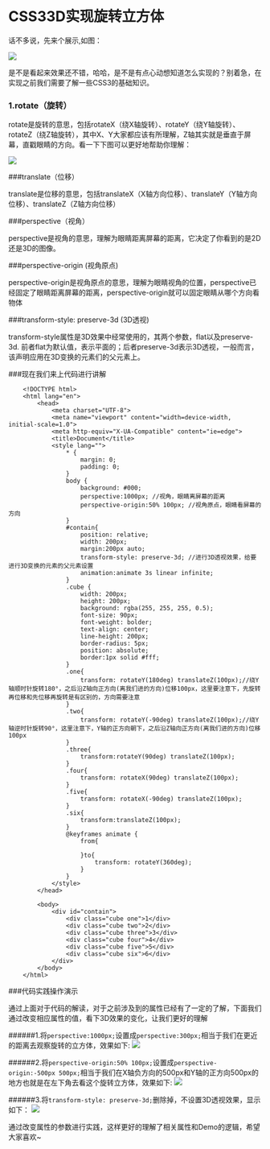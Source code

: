 # CSS33D实现旋转立方体

话不多说，先来个展示,如图：

![](/CSS33D/img/rotate-cube/rotate-cube.gif)

是不是看起来效果还不错，哈哈，是不是有点心动想知道怎么实现的？别着急，在实现之前我们需要了解一些CSS3的基础知识。

### 1.rotate（旋转）

rotate是旋转的意思，包括rotateX（绕X轴旋转）、rotateY（绕Y轴旋转）、rotateZ（绕Z轴旋转），其中X、Y大家都应该有所理解，Z轴其实就是垂直于屏幕，直戳眼睛的方向。看一下下图可以更好地帮助你理解：

![](/CSS33D/img/rotate-cube/coordinate1.png)

###translate（位移）

translate是位移的意思，包括translateX（X轴方向位移）、translateY（Y轴方向位移）、translateZ（Z轴方向位移）

###perspective（视角）

perspective是视角的意思，理解为眼睛距离屏幕的距离，它决定了你看到的是2D还是3D的图像。

###perspective-origin (视角原点)

perspective-origin是视角原点的意思，理解为眼睛视角的位置，perspective已经固定了眼睛距离屏幕的距离，perspective-origin就可以固定眼睛从哪个方向看物体

###transform-style: preserve-3d (3D透视)

transform-style属性是3D效果中经常使用的，其两个参数，flat以及preserve-3d. 前者flat为默认值，表示平面的；后者preserve-3d表示3D透视，一般而言，该声明应用在3D变换的元素们的父元素上。

###现在我们来上代码进行讲解

```
    <!DOCTYPE html>
    <html lang="en">
        <head>
            <meta charset="UTF-8">
            <meta name="viewport" content="width=device-width, initial-scale=1.0">
            <meta http-equiv="X-UA-Compatible" content="ie=edge">
            <title>Document</title>
            <style lang="">
                * {
                    margin: 0;
                    padding: 0;
                }
                body {
                    background: #000;
                    perspective:1000px; //视角，眼睛离屏幕的距离
                    perspective-origin:50% 100px; //视角原点，眼睛看屏幕的方向
                }
                #contain{
                    position: relative;
                    width: 200px;
                    margin:200px auto;
                    transform-style: preserve-3d; //进行3D透视效果，给要进行3D变换的元素的父元素设置
                    animation:animate 3s linear infinite;
                }
                .cube {
                    width: 200px;
                    height: 200px;
                    background: rgba(255, 255, 255, 0.5);
                    font-size: 90px;
                    font-weight: bolder;
                    text-align: center;
                    line-height: 200px;
                    border-radius: 5px;
                    position: absolute;
                    border:1px solid #fff;
                }
                .one{
                    transform: rotateY(180deg) translateZ(100px);//绕Y轴顺时针旋转180°，之后沿Z轴向正方向(离我们进的方向)位移100px，这里要注意下，先旋转再位移和先位移再旋转是有区别的，方向需要注意
                }
                .two{
                    transform: rotateY(-90deg) translateZ(100px);//绕Y轴逆时针旋转90°，这里注意下，Y轴的正方向朝下，之后沿Z轴向正方向(离我们进的方向)位移100px
                }
                .three{
                    transform:rotateY(90deg) translateZ(100px);
                }
                .four{
                    transform: rotateX(90deg) translateZ(100px);
                }
                .five{
                    transform: rotateX(-90deg) translateZ(100px);
                }
                .six{
                    transform:translateZ(100px);
                }
                @keyframes animate {
                    from{

                    }to{
                        transform: rotateY(360deg);
                    }
                }
            </style>
        </head>

        <body>
            <div id="contain">
                <div class="cube one">1</div>
                <div class="cube two">2</div>
                <div class="cube three">3</div>
                <div class="cube four">4</div>
                <div class="cube five">5</div>
                <div class="cube six">6</div>
            </div>
        </body>
    </html>
```

###代码实践操作演示

通过上面对于代码的解读，对于之前涉及到的属性已经有了一定的了解，下面我们通过改变相应属性的值，看下3D效果的变化，让我们更好的理解

######1.将`perspective:1000px;`设置成`perspective:300px;`相当于我们在更近的距离去观察旋转的立方体，效果如下:
![](/CSS33D/img/rotate-cube/perspective.gif)

######2.将`perspective-origin:50% 100px;`设置成`perspective-origin:-500px 500px;`相当于我们在X轴负方向的500px和Y轴的正方向500px的地方也就是在左下角去看这个旋转立方体，效果如下:
![](/CSS33D/img/rotate-cube/perspective-origin.gif)

######3.将`transform-style: preserve-3d;`删除掉，不设置3D透视效果，显示如下：
![](/CSS33D/img/rotate-cube/transform-style.gif)

通过改变属性的参数进行实践，这样更好的理解了相关属性和Demo的逻辑，希望大家喜欢~